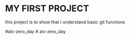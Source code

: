 <h1> MY FIRST PROJECT </h1>

<p> this project is to show that I understand basic git functions </p>#alx-zero_day
# alx-zero_day
